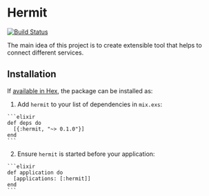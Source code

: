 # Hermit
[![Build Status](https://semaphoreci.com/api/v1/ayrat555/hermit/branches/master/badge.svg)](https://semaphoreci.com/ayrat555/hermit)

The main idea of this project is to create extensible tool that helps to connect different services.

## Installation

If [available in Hex](https://hex.pm/docs/publish), the package can be installed as:

  1. Add `hermit` to your list of dependencies in `mix.exs`:

    ```elixir
    def deps do
      [{:hermit, "~> 0.1.0"}]
    end
    ```

  2. Ensure `hermit` is started before your application:

    ```elixir
    def application do
      [applications: [:hermit]]
    end
    ```
